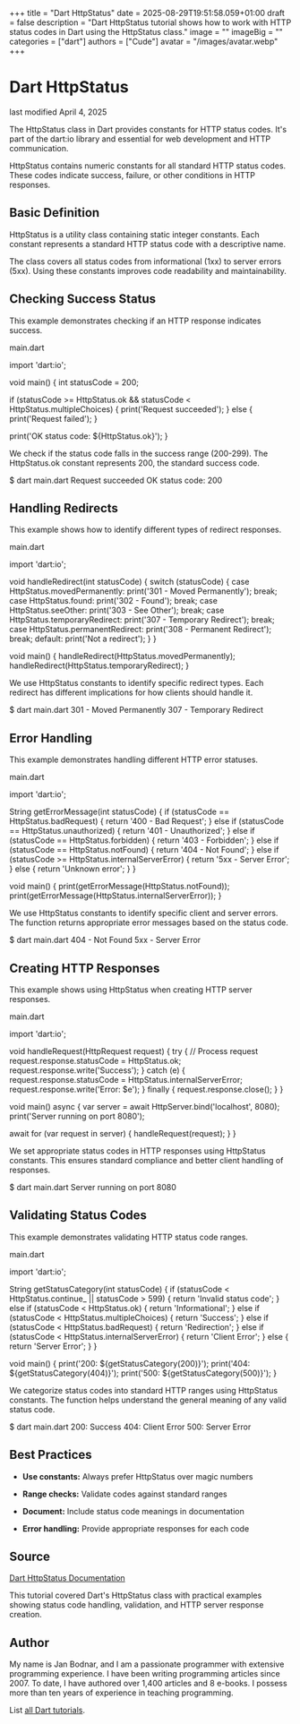 +++
title = "Dart HttpStatus"
date = 2025-08-29T19:51:58.059+01:00
draft = false
description = "Dart HttpStatus tutorial shows how to work with HTTP status codes in Dart using the HttpStatus class."
image = ""
imageBig = ""
categories = ["dart"]
authors = ["Cude"]
avatar = "/images/avatar.webp"
+++

# Dart HttpStatus

last modified April 4, 2025

The HttpStatus class in Dart provides constants for HTTP status
codes. It's part of the dart:io library and essential for web
development and HTTP communication.

HttpStatus contains numeric constants for all standard HTTP status codes.
These codes indicate success, failure, or other conditions in HTTP responses.

## Basic Definition

HttpStatus is a utility class containing static integer constants.
Each constant represents a standard HTTP status code with a descriptive name.

The class covers all status codes from informational (1xx) to server errors
(5xx). Using these constants improves code readability and maintainability.

## Checking Success Status

This example demonstrates checking if an HTTP response indicates success.

main.dart
  

import 'dart:io';

void main() {
  int statusCode = 200;
  
  if (statusCode &gt;= HttpStatus.ok &amp;&amp; 
      statusCode &lt; HttpStatus.multipleChoices) {
    print('Request succeeded');
  } else {
    print('Request failed');
  }
  
  print('OK status code: ${HttpStatus.ok}');
}

We check if the status code falls in the success range (200-299). The
HttpStatus.ok constant represents 200, the standard success code.

$ dart main.dart
Request succeeded
OK status code: 200

## Handling Redirects

This example shows how to identify different types of redirect responses.

main.dart
  

import 'dart:io';

void handleRedirect(int statusCode) {
  switch (statusCode) {
    case HttpStatus.movedPermanently:
      print('301 - Moved Permanently');
      break;
    case HttpStatus.found:
      print('302 - Found');
      break;
    case HttpStatus.seeOther:
      print('303 - See Other');
      break;
    case HttpStatus.temporaryRedirect:
      print('307 - Temporary Redirect');
      break;
    case HttpStatus.permanentRedirect:
      print('308 - Permanent Redirect');
      break;
    default:
      print('Not a redirect');
  }
}

void main() {
  handleRedirect(HttpStatus.movedPermanently);
  handleRedirect(HttpStatus.temporaryRedirect);
}

We use HttpStatus constants to identify specific redirect types. Each redirect
has different implications for how clients should handle it.

$ dart main.dart
301 - Moved Permanently
307 - Temporary Redirect

## Error Handling

This example demonstrates handling different HTTP error statuses.

main.dart
  

import 'dart:io';

String getErrorMessage(int statusCode) {
  if (statusCode == HttpStatus.badRequest) {
    return '400 - Bad Request';
  } else if (statusCode == HttpStatus.unauthorized) {
    return '401 - Unauthorized';
  } else if (statusCode == HttpStatus.forbidden) {
    return '403 - Forbidden';
  } else if (statusCode == HttpStatus.notFound) {
    return '404 - Not Found';
  } else if (statusCode &gt;= HttpStatus.internalServerError) {
    return '5xx - Server Error';
  } else {
    return 'Unknown error';
  }
}

void main() {
  print(getErrorMessage(HttpStatus.notFound));
  print(getErrorMessage(HttpStatus.internalServerError));
}

We use HttpStatus constants to identify specific client and server errors.
The function returns appropriate error messages based on the status code.

$ dart main.dart
404 - Not Found
5xx - Server Error

## Creating HTTP Responses

This example shows using HttpStatus when creating HTTP server responses.

main.dart
  

import 'dart:io';

void handleRequest(HttpRequest request) {
  try {
    // Process request
    request.response.statusCode = HttpStatus.ok;
    request.response.write('Success');
  } catch (e) {
    request.response.statusCode = HttpStatus.internalServerError;
    request.response.write('Error: $e');
  } finally {
    request.response.close();
  }
}

void main() async {
  var server = await HttpServer.bind('localhost', 8080);
  print('Server running on port 8080');
  
  await for (var request in server) {
    handleRequest(request);
  }
}

We set appropriate status codes in HTTP responses using HttpStatus constants.
This ensures standard compliance and better client handling of responses.

$ dart main.dart
Server running on port 8080

## Validating Status Codes

This example demonstrates validating HTTP status code ranges.

main.dart
  

import 'dart:io';

String getStatusCategory(int statusCode) {
  if (statusCode &lt; HttpStatus.continue_ || statusCode &gt; 599) {
    return 'Invalid status code';
  } else if (statusCode &lt; HttpStatus.ok) {
    return 'Informational';
  } else if (statusCode &lt; HttpStatus.multipleChoices) {
    return 'Success';
  } else if (statusCode &lt; HttpStatus.badRequest) {
    return 'Redirection';
  } else if (statusCode &lt; HttpStatus.internalServerError) {
    return 'Client Error';
  } else {
    return 'Server Error';
  }
}

void main() {
  print('200: ${getStatusCategory(200)}');
  print('404: ${getStatusCategory(404)}');
  print('500: ${getStatusCategory(500)}');
}

We categorize status codes into standard HTTP ranges using HttpStatus constants.
The function helps understand the general meaning of any valid status code.

$ dart main.dart
200: Success
404: Client Error
500: Server Error

## Best Practices

- **Use constants:** Always prefer HttpStatus over magic numbers

- **Range checks:** Validate codes against standard ranges

- **Document:** Include status code meanings in documentation

- **Error handling:** Provide appropriate responses for each code

## Source

[Dart HttpStatus Documentation](https://api.dart.dev/stable/dart-io/HttpStatus-class.html)

This tutorial covered Dart's HttpStatus class with practical examples showing
status code handling, validation, and HTTP server response creation.

## Author

My name is Jan Bodnar, and I am a passionate programmer with extensive
programming experience. I have been writing programming articles since 2007.
To date, I have authored over 1,400 articles and 8 e-books. I possess more
than ten years of experience in teaching programming.

List [all Dart tutorials](/dart/).